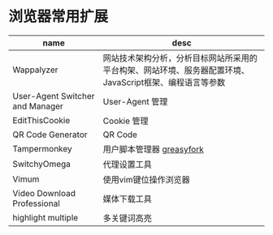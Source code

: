 # 浏览器常用扩展


|name|desc|
|-|-|
|Wappalyzer|网站技术架构分析，分析目标网站所采用的平台构架、网站环境、服务器配置环境、JavaScript框架、编程语言等参数|
|User-Agent Switcher and Manager|User-Agent  管理|
|EditThisCookie|Cookie 管理|
|QR Code Generator|QR Code|
|Tampermonkey|用户脚本管理器 [greasyfork](https://greasyfork.org/zh-CN)|
|SwitchyOmega|代理设置工具|
|Vimum|使用vim键位操作浏览器|
|Video Download Professional|媒体下载工具|
|highlight multiple |多关键词高亮|


